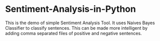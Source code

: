# Sentiment-Analysis-in-Python

This is the demo of simple Sentiment Analysis Tool. It uses Naives Bayes Classifier to classify sentences. This can be made more intelligent by adding comma separated files of positive and negative sentences. 
